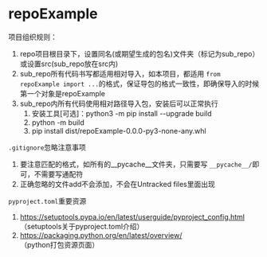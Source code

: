 # repoExample

项目组织规则：

1. repo项目根目录下，设置同名(或期望生成的包名)文件夹（标记为sub_repo）或设置src(sub_repo放在src内)
2. sub_repo所有代码书写都适用相对导入，如本项目，都适用 `from repoExample import ...`的格式，保证导包的格式一致性，即确保导入的时候第一个对象是repoExample
3. sub_repo内所有代码使用相对路径导入包，安装后可以正常执行
   1. 安装工具[可选]：python3 -m pip install --upgrade build
   2. python -m build
   3. pip install dist/repoExample-0.0.0-py3-none-any.whl

`.gitignore`忽略注意事项

1. 要注意匹配的格式，如所有的__pycache__文件夹，只需要写 `__pycache__/`即可，不需要写通配符
2. 正确忽略的文件add不会添加，不会在Untracked files里面出现


`pyproject.toml`重要资源

1. https://setuptools.pypa.io/en/latest/userguide/pyproject_config.html （setuptools关于pyproject.toml介绍）
2. https://packaging.python.org/en/latest/overview/ （python打包资源页面）
